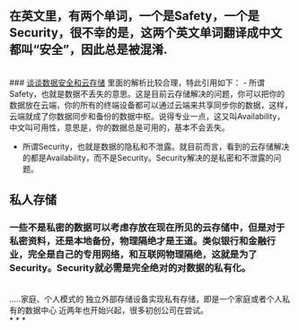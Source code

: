 <!-- 
.. link: 
.. description: 
.. tags: IT
.. date: 2014/02/10 11:21:46
.. title: safety and security
.. slug: safety-and-security
-->

## 在英文里，有两个单词，一个是Safety，一个是Security，很不幸的是，这两个英文单词翻译成中文都叫“安全”，因此总是被混淆.
<br/>
### <a href="http://coolshell.cn/articles/6976.html" target="_blank">谈谈数据安全和云存储</a> 里面的解析比较合理，特此引用如下：
 -  所谓Safety，也就是数据不丢失的意思。这是目前云存储解决的问题，你可以把你的数据放在云端，你的所有的终端设备都可以通过云端来共享同步你的数据，这样，云端就成了你数据同步和备份的数据中枢。说得专业一点，这又叫Availability，中文叫可用性，意思是，你的数据总是可用的，基本不会丢失。
 
 -  所谓Security，也就是数据的隐私和不泄露。就目前而言，看到的云存储解决的都是Availability，而不是Security。Security解决的是私密和不泄露的问题。
 <!-- TEASER_END -->
## 私人存储
### 一些不是私密的数据可以考虑存放在现在所见的云存储中，但是对于私密资料，还是本地备份，物理隔绝才是王道。类似银行和金融行业，完全是自己的专用网络，和互联网物理隔绝，这就是为了Security。Security就必需是完全绝对的对数据的私有化。
<br/>
.....家庭、个人模式的 独立外部存储设备实现私有存储，即是一个家庭或者个人私有的数据中心 近两年也开始兴起，很多初创公司在尝试。
<br/>
 * * * 